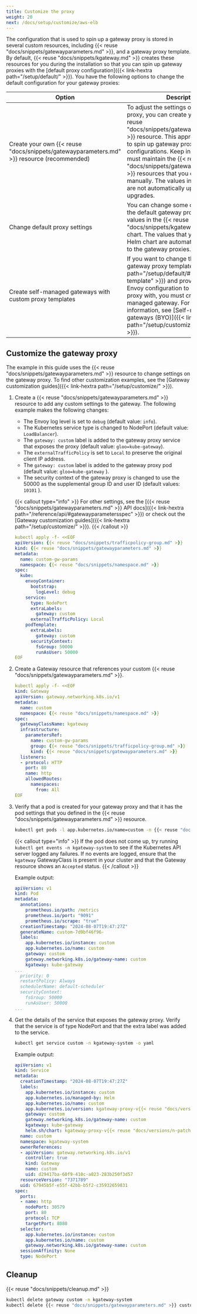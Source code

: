 ```yaml
---
title: Customize the proxy
weight: 20
next: /docs/setup/customize/aws-elb
---
```


The configuration that is used to spin up a gateway proxy is stored in several custom resources, including {{< reuse "docs/snippets/gatewayparameters.md" >}}, and a gateway proxy template. By default, {{< reuse "docs/snippets/kgateway.md" >}} creates these resources for you during the installation so that you can spin up gateway proxies with the [default proxy configuration]({{< link-hextra path="/setup/default/" >}}). You have the following options to change the default configuration for your gateway proxies: 

| Option | Description | 
| -- | -- | 
| Create your own {{< reuse "docs/snippets/gatewayparameters.md" >}} resource (recommended) | To adjust the settings on the gateway proxy, you can create your own {{< reuse "docs/snippets/gatewayparameters.md" >}} resource. This approach allows you to spin up gateway proxies with different configurations. Keep in mind that you must maintain the {{< reuse "docs/snippets/gatewayparameters.md" >}} resources that you created manually. The values in these resources are not automatically updated during upgrades.  | 
| Change default proxy settings | You can change some of the values for the default gateway proxy updating the values in the {{< reuse "docs/snippets/kgateway.md" >}} Helm chart. The values that you set in your Helm chart are automatically rolled out to the gateway proxies.  |
| Create self-managed gateways with custom proxy templates | If you want to change the [default gateway proxy template]({{< link-hextra path="/setup/default/#gateway-proxy-template" >}}) and provide your own Envoy configuration to bootstrap the proxy with, you must create a self-managed gateway. For more information, see [Self-managed gateways (BYO)]({{< link-hextra path="/setup/customize/selfmanaged" >}}). | 

## Customize the gateway proxy 

The example in this guide uses the {{< reuse "docs/snippets/gatewayparameters.md" >}} resource to change settings on the gateway proxy. To find other customization examples, see the [Gateway customization guides]({{< link-hextra path="/setup/customize/" >}}).

1. Create a {{< reuse "docs/snippets/gatewayparameters.md" >}} resource to add any custom settings to the gateway. The following example makes the following changes: 
   
   * The Envoy log level is set to `debug` (default value: `info`).
   * The Kubernetes service type is changed to NodePort (default value: `LoadBalancer`). 
   * The `gateway: custom` label is added to the gateway proxy service that exposes the proxy (default value: `gloo=kube-gateway`). 
   * The `externalTrafficPolicy` is set to `Local` to preserve the original client IP address.  
   * The `gateway: custom` label is added to the gateway proxy pod (default value: `gloo=kube-gateway` ). 
   * The security context of the gateway proxy is changed to use the 50000 as the supplemental group ID and user ID (default values: `10101` ). 
   
   {{< callout type="info" >}}
   For other settings, see the [{{< reuse "docs/snippets/gatewayparameters.md" >}} API docs]({{< link-hextra path="/reference/api/#gatewayparametersspec" >}}) or check out the [Gateway customization guides]({{< link-hextra path="/setup/customize/" >}}).
   {{< /callout >}}
   
   ```yaml
   kubectl apply -f- <<EOF
   apiVersion: {{< reuse "docs/snippets/trafficpolicy-group.md" >}}
   kind: {{< reuse "docs/snippets/gatewayparameters.md" >}}
   metadata:
     name: custom-gw-params
     namespace: {{< reuse "docs/snippets/namespace.md" >}}
   spec:
     kube: 
       envoyContainer:
         bootstrap:
           logLevel: debug       
       service:
         type: NodePort
         extraLabels: 
           gateway: custom
         externalTrafficPolicy: Local
       podTemplate: 
         extraLabels:
           gateway: custom
         securityContext: 
           fsGroup: 50000
           runAsUser: 50000
   EOF
   ```

2. Create a Gateway resource that references your custom {{< reuse "docs/snippets/gatewayparameters.md" >}}. 
   
   ```yaml
   kubectl apply -f- <<EOF
   kind: Gateway
   apiVersion: gateway.networking.k8s.io/v1
   metadata:
     name: custom
     namespace: {{< reuse "docs/snippets/namespace.md" >}}
   spec:
     gatewayClassName: kgateway
     infrastructure:
       parametersRef:
         name: custom-gw-params
         group: {{< reuse "docs/snippets/trafficpolicy-group.md" >}}
         kind: {{< reuse "docs/snippets/gatewayparameters.md" >}}       
     listeners:
     - protocol: HTTP
       port: 80
       name: http
       allowedRoutes:
         namespaces:
           from: All
   EOF
   ```

3. Verify that a pod is created for your gateway proxy and that it has the pod settings that you defined in the {{< reuse "docs/snippets/gatewayparameters.md" >}} resource. 
   
   ```sh
   kubectl get pods -l app.kubernetes.io/name=custom -n {{< reuse "docs/snippets/namespace.md" >}}   -o yaml
   ```
   
   {{< callout type="info" >}}
   If the pod does not come up, try running `kubectl get events -n kgateway-system` to see if the Kubernetes API server logged any failures. If no events are logged, ensure that the `kgateway` GatewayClass is present in your cluster and that the Gateway resource shows an `Accepted` status. 
   {{< /callout >}}
   
   Example output:
   
   ```yaml {linenos=table,hl_lines=[13,20,21,22],linenostart=1,filename="gateway-pod.yaml"}
   apiVersion: v1
   kind: Pod
   metadata:
     annotations:
       prometheus.io/path: /metrics
       prometheus.io/port: "9091"
       prometheus.io/scrape: "true"
     creationTimestamp: "2024-08-07T19:47:27Z"
     generateName: custom-7d9bf46f96-
     labels:
       app.kubernetes.io/instance: custom
       app.kubernetes.io/name: custom
       gateway: custom
       gateway.networking.k8s.io/gateway-name: custom
       kgateway: kube-gateway
   ...
     priority: 0
     restartPolicy: Always
     schedulerName: default-scheduler
     securityContext:
       fsGroup: 50000
       runAsUser: 50000
   ...
   ```

4. Get the details of the service that exposes the gateway proxy. Verify that the service is of type NodePort and that the extra label was added to the service. 
   
   ```sh
   kubectl get service custom -n kgateway-system -o yaml
   ```
   
   Example output: 
   
   ```yaml {linenos=table,hl_lines=[10,36],linenostart=1,filename="gateway-service.yaml"}
   apiVersion: v1
   kind: Service
   metadata:
     creationTimestamp: "2024-08-07T19:47:27Z"
     labels:
       app.kubernetes.io/instance: custom
       app.kubernetes.io/managed-by: Helm
       app.kubernetes.io/name: custom
       app.kubernetes.io/version: kgateway-proxy-v{{< reuse "docs/versions/n-patch.md" >}}
       gateway: custom
       gateway.networking.k8s.io/gateway-name: custom
       kgateway: kube-gateway
       helm.sh/chart: kgateway-proxy-v{{< reuse "docs/versions/n-patch.md" >}}
     name: custom
     namespace: kgateway-system
     ownerReferences:
     - apiVersion: gateway.networking.k8s.io/v1
       controller: true
       kind: Gateway
       name: custom
       uid: d29417ba-60f9-410c-a023-283b250f3d57
     resourceVersion: "7371789"
     uid: 67945b5f-e55f-42bb-b5f2-c35932659831
   spec:
     ports:
     - name: http
       nodePort: 30579
       port: 80
       protocol: TCP
       targetPort: 8080
     selector:
       app.kubernetes.io/instance: custom
       app.kubernetes.io/name: custom
       gateway.networking.k8s.io/gateway-name: custom
     sessionAffinity: None
     type: NodePort
   ```
   

## Cleanup

{{< reuse "docs/snippets/cleanup.md" >}}

```sh
kubectl delete gateway custom -n kgateway-system
kubectl delete {{< reuse "docs/snippets/gatewayparameters.md" >}} custom-gw-params -n kgateway-system
```
   
   